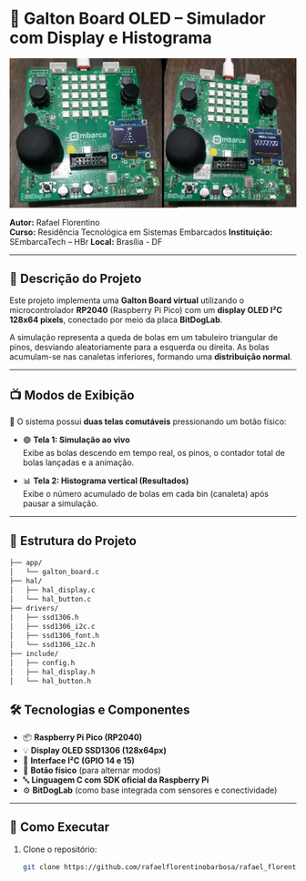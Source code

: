 # 🎯 Galton Board OLED – Simulador com Display e Histograma  

![alt text](placa.jpg)

**Autor:** Rafael Florentino  
**Curso:** Residência Tecnológica em Sistemas Embarcados
**Instituição:** SEmbarcaTech – HBr
**Local:** Brasília - DF  

---

## 🧠 Descrição do Projeto

Este projeto implementa uma **Galton Board virtual** utilizando o microcontrolador **RP2040** (Raspberry Pi Pico) com um **display OLED I²C 128x64 pixels**, conectado por meio da placa **BitDogLab**.

A simulação representa a queda de bolas em um tabuleiro triangular de pinos, desviando aleatoriamente para a esquerda ou direita. As bolas acumulam-se nas canaletas inferiores, formando uma **distribuição normal**.

---

## 📺 Modos de Exibição

🔁 O sistema possui **duas telas comutáveis** pressionando um botão físico:

- 🟢 **Tela 1: Simulação ao vivo**  
  Exibe as bolas descendo em tempo real, os pinos, o contador total de bolas lançadas e a animação.

- 📊 **Tela 2: Histograma vertical (Resultados)**  
  Exibe o número acumulado de bolas em cada bin (canaleta) após pausar a simulação.

---

## 📁 Estrutura do Projeto


```
├── app/
│   └── galton_board.c 
├── hal/
│   ├── hal_display.c 
│   └── hal_button.c
├── drivers/
│   ├── ssd1306.h
│   ├── ssd1306_i2c.c 
│   ├── ssd1306_font.h
│   └── ssd1306_i2c.h
├── include/
│   ├── config.h
│   ├── hal_display.h
│   └── hal_button.h
```

## 🛠️ Tecnologias e Componentes

- 📦 **Raspberry Pi Pico (RP2040)**
- 💡 **Display OLED SSD1306 (128x64px)**
- 🔌 **Interface I²C (GPIO 14 e 15)**
- 🔘 **Botão físico** (para alternar modos)
- 🔤 **Linguagem C com SDK oficial da Raspberry Pi**
- ⚙️ **BitDogLab** (como base integrada com sensores e conectividade)

---

## 🚀 Como Executar

1. Clone o repositório:
   ```bash
   git clone https://github.com/rafaelflorentinobarbosa/rafael_florentino_embarcatech_HBr_2025/tree/main/galton-board-oled